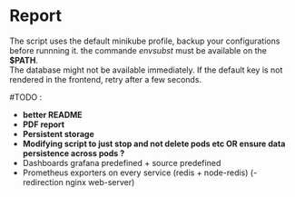# Report
The script uses the default minikube profile, backup your configurations before runnning it. the commande *envsubst* must be available on the **$PATH**.\
The database might not be available immediately. If the default key is not rendered in the frontend, retry after a few seconds.

#TODO :
- **better README**
- **PDF report**
- **Persistent storage**
- **Modifying script to just stop and not delete pods etc OR ensure data persistence across pods ?**
- Dashboards grafana predefined + source predefined
- Prometheus exporters on every service (redis + node-redis)
(- redirection nginx web-server)
